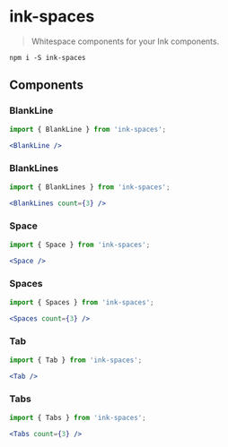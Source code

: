 # ink-spaces

> Whitespace components for your Ink components.

```
npm i -S ink-spaces
```

## Components

### BlankLine

```jsx
import { BlankLine } from 'ink-spaces';

<BlankLine />
```

### BlankLines

```jsx
import { BlankLines } from 'ink-spaces';

<BlankLines count={3} />
```

### Space

```jsx
import { Space } from 'ink-spaces';

<Space />
```

### Spaces

```jsx
import { Spaces } from 'ink-spaces';

<Spaces count={3} />
```

### Tab

```jsx
import { Tab } from 'ink-spaces';

<Tab />
```

### Tabs

```jsx
import { Tabs } from 'ink-spaces';

<Tabs count={3} />
```